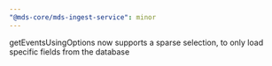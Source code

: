 ```yaml
---
"@mds-core/mds-ingest-service": minor
---
```


getEventsUsingOptions now supports a sparse selection, to only load specific fields from the database
